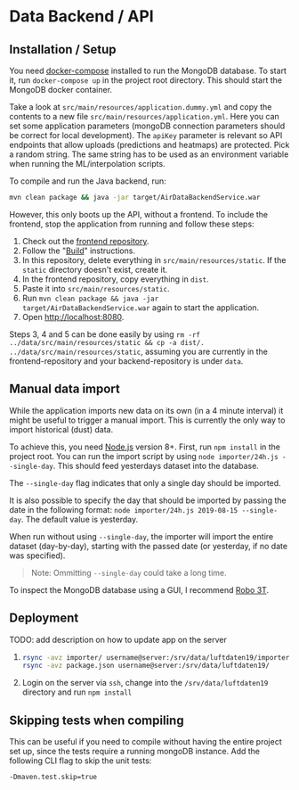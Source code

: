 # Data Backend / API

## Installation / Setup

You need [docker-compose](https://docs.docker.com/compose/install/) installed to run the MongoDB database. To start it, run `docker-compose up` in the project root directory. This should start the MongoDB docker container.

Take a look at `src/main/resources/application.dummy.yml` and copy the contents to a new file `src/main/resources/application.yml`. Here you can set some application parameters (mongoDB connection parameters should be correct for local development).
The `apiKey` parameter is relevant so API endpoints that allow uploads (predictions and heatmaps) are protected. Pick a random string. The same string has to be used as an environment variable when running the ML/interpolation scripts.

To compile and run the Java backend, run:

```sh
mvn clean package && java -jar target/AirDataBackendService.war
```

However, this only boots up the API, without a frontend. To include the frontend, stop the application from running and follow these steps:

1. Check out the [frontend repository](https://github.com/base-camp-luftdaten/frontend).
2. Follow the "[Build](https://github.com/base-camp-luftdaten/frontend/blob/master/README.md#build)" instructions.
3. In this repository, delete everything in `src/main/resources/static`. If the `static` directory doesn't exist, create it.
4. In the frontend repository, copy everything in `dist`.
5. Paste it into `src/main/resources/static`.
6. Run `mvn clean package && java -jar target/AirDataBackendService.war` again to start the application.
7. Open [http://localhost:8080](http://localhost:8080).

Steps 3, 4 and 5 can be done easily by using `rm -rf ../data/src/main/resources/static && cp -a dist/. ../data/src/main/resources/static`, assuming you are currently in the frontend-repository and your backend-repository is under `data`.

## Manual data import

While the application imports new data on its own (in a 4 minute interval) it might be useful to trigger a manual import. This is currently the only way to import historical (dust) data.

To achieve this, you need [Node.js](https://nodejs.org/en/) version 8+. First, run `npm install` in the project root. You can run the import script by using `node importer/24h.js --single-day`. This should feed yesterdays dataset into the database.

The `--single-day` flag indicates that only a single day should be imported.

It is also possible to specify the day that should be imported by passing the date in the following format: `node importer/24h.js 2019-08-15 --single-day`. The default value is yesterday.

When run without using `--single-day`, the importer will import the entire dataset (day-by-day), starting with the passed date (or yesterday, if no date was specified).

> Note: Ommitting `--single-day` could take a long time.

To inspect the MongoDB database using a GUI, I recommend [Robo 3T](https://robomongo.org/).

## Deployment

TODO: add description on how to update app on the server

1. ```sh
   rsync -avz importer/ username@server:/srv/data/luftdaten19/importer
   rsync -avz package.json username@server:/srv/data/luftdaten19/
   ```
2. Login on the server via `ssh`, change into the `/srv/data/luftdaten19` directory and run `npm install`

## Skipping tests when compiling

This can be useful if you need to compile without having the entire project set up, since the tests require a running mongoDB instance. Add the following CLI flag to skip the unit tests:

```sh
-Dmaven.test.skip=true
```

